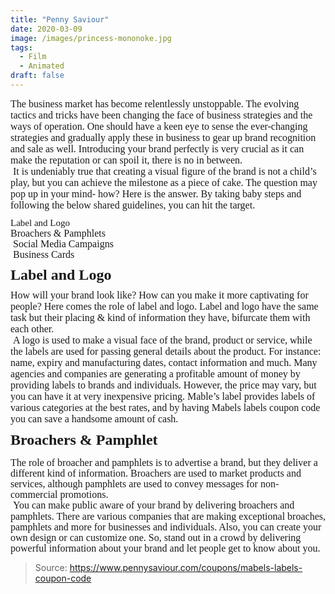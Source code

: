 ```yaml
---
title: "Penny Saviour"
date: 2020-03-09
image: /images/princess-mononoke.jpg
tags:
  - Film
  - Animated
draft: false
---
```


<p style='margin-top:0in;margin-right:0in;margin-bottom:8.0pt;margin-left:0in;line-height:normal;font-size:15px;font-family:"Calibri","sans-serif";'><span style='font-size:16px;font-family:"Times New Roman","serif";'>The business market has become relentlessly unstoppable. The evolving tactics and tricks have been changing the face of business strategies and the ways of operation. One should have a keen eye to sense the ever-changing strategies and gradually apply these in business to gear up brand recognition and sale as well. Introducing your brand perfectly is very crucial as it can make the reputation or can spoil it, there is no in between.<br>&nbsp;It is undeniably true that creating a visual figure of the brand is not a child&rsquo;s play, but you can achieve the milestone as a piece of cake. The question may pop up in your mind- how? Here is the answer. By taking baby steps and following the below shared guidelines, you can hit the target.</span></p>
<p style='margin-top:0in;margin-right:0in;margin-bottom:8.0pt;margin-left:0in;line-height:107%;font-size:15px;font-family:"Calibri","sans-serif";'>Label and Logo<br><span style='font-size:16px;line-height:107%;font-family:"Times New Roman","serif";'>Broachers &amp; Pamphlets<br>&nbsp;Social Media Campaigns<br>&nbsp;Business Cards</span></p>
<p style='margin-top:0in;margin-right:0in;margin-bottom:8.0pt;margin-left:0in;line-height:normal;font-size:15px;font-family:"Calibri","sans-serif";'><strong><span style='font-size:24px;font-family:"Times New Roman","serif";'>Label and Logo</span></strong></p>
<p style='margin-top:0in;margin-right:0in;margin-bottom:8.0pt;margin-left:0in;line-height:normal;font-size:15px;font-family:"Calibri","sans-serif";'><span style='font-size:16px;font-family:"Times New Roman","serif";'>How will your brand look like? How can you make it more captivating for people? Here comes the role of label and logo. Label and logo have the same task but their placing &amp; kind of information they have, bifurcate them with each other.<br>&nbsp;A logo is used to make a visual face of the brand, product or service, while the labels are used for passing general details about the product. For instance: name, expiry and manufacturing dates, contact information and much. Many agencies and companies are generating a profitable amount of money by providing labels to brands and individuals. However, the price may vary, but you can have it at very inexpensive pricing. Mable&rsquo;s label provides labels of various categories at the best rates, and by having Mabels labels coupon code you can save a handsome amount of cash.</span></p>
<p style='margin-top:0in;margin-right:0in;margin-bottom:8.0pt;margin-left:0in;line-height:normal;font-size:15px;font-family:"Calibri","sans-serif";'><strong><span style='font-size:24px;font-family:"Times New Roman","serif";'>Broachers &amp; Pamphlet</span></strong></p>
<p><span style='font-size:16px;line-height:107%;font-family:"Times New Roman","serif";'>The role of broacher and pamphlets is to advertise a brand, but they deliver a different kind of information. Broachers are used to market products and services, although pamphlets are used to convey messages for non-commercial promotions.<br>&nbsp;You can make public aware of your brand by delivering broachers and pamphlets. There are various companies that are making exceptional broaches, pamphlets and more for businesses and individuals. Also, you can create your own design or can customize one. So, stand out in a crowd by delivering powerful information about your brand and let people get to know about you.</span></p>
<!-- excerpt -->




> Source: https://www.pennysaviour.com/coupons/mabels-labels-coupon-code
